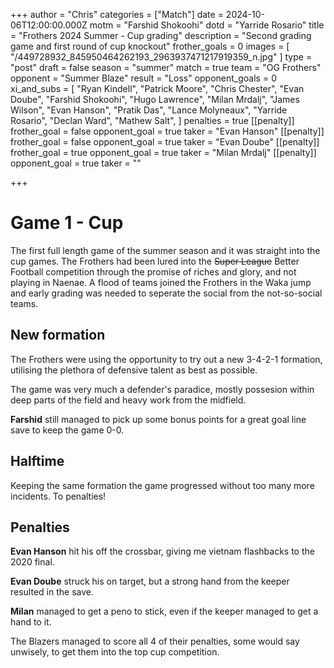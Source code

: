 +++
author = "Chris"
categories = ["Match"]
date = 2024-10-06T12:00:00.000Z
motm = "Farshid Shokoohi"
dotd = "Yarride Rosario"
title = "Frothers 2024 Summer - Cup grading"
description = "Second grading game and first round of cup knockout"
frother_goals = 0
images = [ "/449728932_845950464262193_2963937471217919359_n.jpg" ]
type = "post"
draft = false
season = "summer"
match = true
team = "OG Frothers"
opponent = "Summer Blaze"
result = "Loss"
opponent_goals = 0
xi_and_subs = [
  "Ryan Kindell",
  "Patrick Moore",
  "Chris Chester",
  "Evan Doube",
  "Farshid Shokoohi",
  "Hugo Lawrence",
  "Milan Mrdalj",
  "James Wilson",
  "Evan Hanson",
  "Pratik Das",
  "Lance Molyneaux",
  "Yarride Rosario",
  "Declan Ward",
  "Mathew Salt",
]
penalties = true
[[penalty]]
frother_goal = false
opponent_goal = true
taker = "Evan Hanson"
[[penalty]]
frother_goal = false
opponent_goal = true
taker = "Evan Doube"
[[penalty]]
frother_goal = true
opponent_goal = true
taker = "Milan Mrdalj"
[[penalty]]
opponent_goal = true
taker = ""

+++

# Game 1 - Cup

The first full length game of the summer season and it was straight into the cup games. The Frothers had been lured into the ~~Super League~~ Better Football competition through the promise of riches and glory, and not playing in Naenae. A flood of teams joined the Frothers in the Waka jump and early grading was needed to seperate the social from the not-so-social teams.

## New formation

The Frothers were using the opportunity to try out a new 3-4-2-1 formation, utilising the plethora of defensive talent as best as possible.

The game was very much a defender's paradice, mostly possesion within deep parts of the field and heavy work from the midfield.

**Farshid** still managed to pick up some bonus points for a great goal line save to keep the game 0-0.

## Halftime

Keeping the same formation the game progressed without too many more incidents. To penalties!

## Penalties

**Evan Hanson** hit his off the crossbar, giving me vietnam flashbacks to the 2020 final.

**Evan Doube** struck his on target, but a strong hand from the keeper resulted in the save.

**Milan** managed to get a peno to stick, even if the keeper managed to get a hand to it.

The Blazers managed to score all 4 of their penalties, some would say unwisely, to get them into the top cup competition.